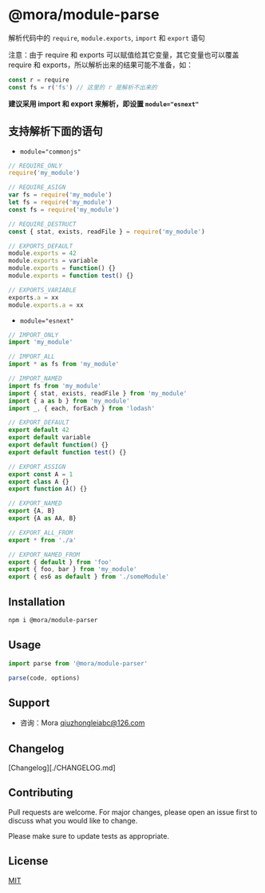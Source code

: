 # @mora/module-parse

解析代码中的 `require`, `module.exports`, `import` 和 `export` 语句

注意：由于 require 和 exports 可以赋值给其它变量，其它变量也可以覆盖 require 和 exports，所以解析出来的结果可能不准备，如：

```js
const r = require
const fs = r('fs') // 这里的 r 是解析不出来的
```

**建议采用 import 和 export 来解析，即设置 `module="esnext"`**

## 支持解析下面的语句

* `module="commonjs"`

```js
// REQUIRE_ONLY
require('my_module')

// REQUIRE_ASIGN
var fs = require('my_module')
let fs = require('my_module')
const fs = require('my_module')

// REQUIRE_DESTRUCT
const { stat, exists, readFile } = require('my_module')

// EXPORTS_DEFAULT
module.exports = 42
module.exports = variable
module.exports = function() {}
module.exports = function test() {}

// EXPORTS_VARIABLE
exports.a = xx
module.exports.a = xx
```

* `module="esnext"`

```js
// IMPORT_ONLY
import 'my_module'

// IMPORT_ALL
import * as fs from 'my_module'

// IMPORT_NAMED
import fs from 'my_module'
import { stat, exists, readFile } from 'my_module'
import { a as b } from 'my_module'
import _, { each, forEach } from 'lodash'

// EXPORT_DEFAULT
export default 42
export default variable
export default function() {}
export default function test() {}

// EXPORT_ASSIGN
export const A = 1
export class A {}
export function A() {}

// EXPORT_NAMED
export {A, B}
export {A as AA, B}

// EXPORT_ALL_FROM
export * from './a'

// EXPORT_NAMED_FROM
export { default } from 'foo'
export { foo, bar } from 'my_module'
export { es6 as default } from './someModule'
```

## Installation

```bash
npm i @mora/module-parser
```

## Usage

```js
import parse from '@mora/module-parser'

parse(code, options)
```


## Support

- 咨询：Mora <qiuzhongleiabc@126.com>

<!--
## Roadmap

If you have ideas for releases in the future, it is a good idea to list them in the README.
-->

## Changelog

[Changelog][./CHANGELOG.md]


## Contributing

Pull requests are welcome. For major changes, please open an issue first to discuss what you would like to change.

Please make sure to update tests as appropriate.


## License

[MIT](https://choosealicense.com/licenses/mit/)
